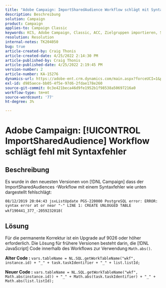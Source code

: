 ```yaml
---
title: "Adobe Campaign: ImportSharedAudience Workflow schlägt mit Syntaxfehler fehl."
description: Beschreibung
solution: Campaign
product: Campaign
applies-to: Campaign Classic
keywords: KCS, Adobe Campaign, Classic, ACC, Zielgruppen importieren, Syntaxfehler
resolution: Resolution
internal-notes: TK204050
bug: true
article-created-by: Craig Thonis
article-created-date: 4/25/2022 2:14:30 PM
article-published-by: Craig Thonis
article-published-date: 4/25/2022 2:19:45 PM
version-number: 2
article-number: KA-15276
dynamics-url: https://adobe-ent.crm.dynamics.com/main.aspx?forceUCI=1&pagetype=entityrecord&etn=knowledgearticle&id=19d73c03-a2c4-ec11-a7b6-0022480a1ec2
exl-id: d985aece-bb05-4f5e-97d6-2fdae178e260
source-git-commit: 0c3e421beca46d9fe1952b1f98538a50697216a0
workflow-type: tm+mt
source-wordcount: '77'
ht-degree: 3%

---
```


# Adobe Campaign: [!UICONTROL ImportSharedAudience] Workflow schlägt fehl mit Syntaxfehler

## Beschreibung


Es wurde in den neuesten Versionen von [!DNL Campaign] dass der ImportSharedAudiences -Workflow mit einem Syntaxfehler wie unten dargestellt fehlschlägt:

`08/12/2019 20:04:43 jsxListUpdate PGS-220000 PostgreSQL error: ERROR:  syntax error at or near "-" LINE 1: CREATE UNLOGGED TABLE wkf190441_377_-2059232018(    `                                        


## Lösung


Für die permanente Korrektur ist ein Upgrade auf 9026 oder höher erforderlich. Die Lösung für frühere Versionen besteht darin, die [!DNL JavaScript] Code innerhalb des Workflows zur Verwendung `Math.abs()`.

<b>Alter Code :</b>
`vars.tableName = NL.SQL.getWorkTableName("wkf", instance.id) + "_" + task.taskIdentifier + "_" + list.listId;`

<b>Neuer Code :</b>
`vars.tableName = NL.SQL.getWorkTableName("wkf", Math.abs(instance.id)) + "_" + Math.abs(task.taskIdentifier) + "_" + Math.abs(list.listId);`
